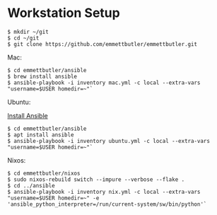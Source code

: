 Workstation Setup
=================

```
$ mkdir ~/git
$ cd ~/git
$ git clone https://github.com/emmettbutler/emmettbutler.git
```

Mac:
```
$ cd emmettbutler/ansible
$ brew install ansible
$ ansible-playbook -i inventory mac.yml -c local --extra-vars "username=$USER homedir=~"`
```

Ubuntu:

[Install Ansible](https://docs.ansible.com/ansible/latest/installation_guide/installation_distros.html\#installing-ansible-on-ubuntu)

```
$ cd emmettbutler/ansible
$ apt install ansible
$ ansible-playbook -i inventory ubuntu.yml -c local --extra-vars "username=$USER homedir=~"`
```

Nixos:
```
$ cd emmettbutler/nixos
$ sudo nixos-rebuild switch --impure --verbose --flake .
$ cd ../ansible
$ ansible-playbook -i inventory nix.yml -c local --extra-vars "username=$USER homedir=~" -e 'ansible_python_interpreter=/run/current-system/sw/bin/python'`
```
